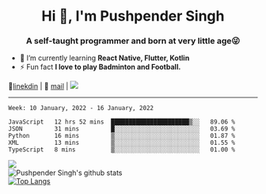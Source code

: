 <h1 align="center">Hi 👋, I'm Pushpender Singh</h1>
<h3 align="center">A self-taught programmer and born at very little age😜</h3>

- 🌱 I’m currently learning **React Native, Flutter, Kotlin**
- ⚡ Fun fact **I love to play Badminton and Football.**

👔[linekdin](https://www.linkedin.com/in/pushpender-singh-240061202/) | 📧 [mail](mailto:pushpendersingh@p2devs.com) | ![](https://komarev.com/ghpvc/?username=pushpender-singh-ap&color=blue)


---

<!--START_SECTION:waka-->
```text
Week: 10 January, 2022 - 16 January, 2022

JavaScript   12 hrs 52 mins  ██████████████████████▒░░   89.06 % 
JSON         31 mins         █░░░░░░░░░░░░░░░░░░░░░░░░   03.69 % 
Python       16 mins         ▒░░░░░░░░░░░░░░░░░░░░░░░░   01.87 % 
XML          13 mins         ▒░░░░░░░░░░░░░░░░░░░░░░░░   01.55 % 
TypeScript   8 mins          ▒░░░░░░░░░░░░░░░░░░░░░░░░   01.00 % 
```
<!--END_SECTION:waka-->

<img align="left" src="https://github-readme-streak-stats.herokuapp.com/?user=pushpender-singh-ap&theme=dark" /></br>
![Pushpender Singh's github stats](https://github-readme-stats.vercel.app/api?username=pushpender-singh-ap&show_icons=true&theme=radical&count_private=true)</br>
[![Top Langs](https://github-readme-stats.vercel.app/api/top-langs/?username=pushpender-singh-ap&theme=radical)](https://github.com/pushpender-singh-ap/github-readme-stats)
